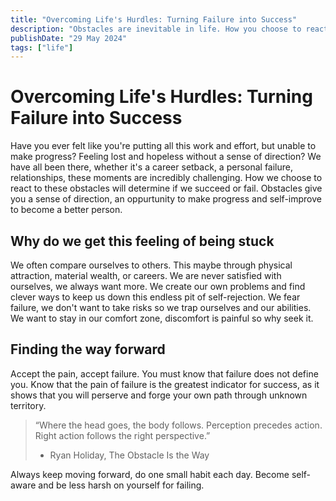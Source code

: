 ```yaml
---
title: "Overcoming Life's Hurdles: Turning Failure into Success"
description: "Obstacles are inevitable in life. How you choose to react to these obstacles will determine your quality of life."
publishDate: "29 May 2024"
tags: ["life"]
---
```

# Overcoming Life's Hurdles: Turning Failure into Success
Have you ever felt like you're putting all this work and effort, but unable to make progress? Feeling lost and hopeless without a sense of direction? We have all been there, whether it's a career setback, a personal failure, relationships, these moments are incredibly challenging. How we choose to react to these obstacles will determine if we succeed or fail. Obstacles give you a sense of direction, an oppurtunity to make progress and self-improve to become a better person. 

## Why do we get this feeling of being stuck
We often compare ourselves to others. This maybe through physical attraction, material wealth, or careers. We are never satisfied with ourselves, we always want more. We create our own problems and find clever ways to keep us down this endless pit of self-rejection. We fear failure, we don't want to take risks so we trap ourselves and our abilities. We want to stay in our comfort zone, discomfort is painful so why seek it. 

## Finding the way forward
Accept the pain, accept failure. You must know that failure does not define you. Know that the pain of failure is the greatest indicator for success, as it shows that you will perserve and forge your own path through unknown territory. 

> “Where the head goes, the body follows. Perception precedes action. Right action follows the right perspective.” 
> - Ryan Holiday, The Obstacle Is the Way

Always keep moving forward, do one small habit each day. Become self-aware and be less harsh on yourself for failing.